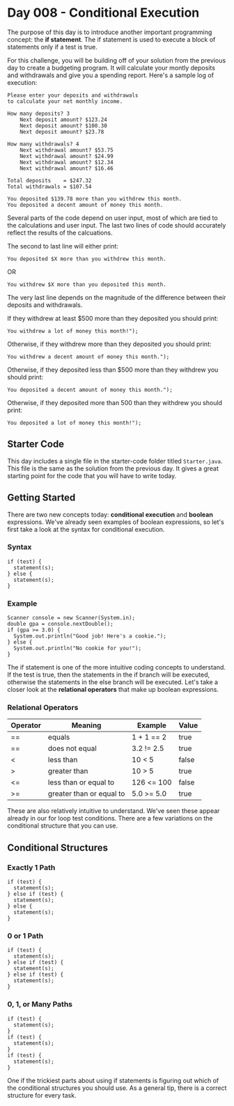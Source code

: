 # Day 008 - Conditional Execution

The purpose of this day is to introduce another important programming concept: the **if statement**. The if statement is used to execute a block of statements only if a test is true.

For this challenge, you will be building off of your solution from the previous day to create a budgeting program. It will calculate your montly deposits and withdrawals and give you a spending report. Here's a sample log of execution:

```
Please enter your deposits and withdrawals
to calculate your net monthly income.

How many deposits? 3
    Next deposit amount? $123.24
    Next deposit amount? $100.30
    Next deposit amount? $23.78

How many withdrawals? 4
    Next withdrawal amount? $53.75
    Next withdrawal amount? $24.99
    Next withdrawal amount? $12.34
    Next withdrawal amount? $16.46

Total deposits    = $247.32
Total withdrawals = $107.54

You deposited $139.78 more than you withdrew this month.
You deposited a decent amount of money this month.
```

Several parts of the code depend on user input, most of which are tied to the calculations and user input. The last two lines of code should accurately reflect the results of the calcuations.

The second to last line will either print:
```
You deposited $X more than you withdrew this month.
```
OR
```
You withdrew $X more than you deposited this month.
```

The very last line depends on the magnitude of the difference between their deposits and withdrawals.

If they withdrew at least $500 more than they deposited you should print:
```
You withdrew a lot of money this month!");
```
Otherwise, if they withdrew more than they deposited you should print:
```
You withdrew a decent amount of money this month.");
```
Otherwise, if they deposited less than $500 more than they withdrew you should print:
```
You deposited a decent amount of money this month.");
```
Otherwise, if they deposited more than 500 than they withdrew you should print:
```
You deposited a lot of money this month!");
```

## Starter Code

This day includes a single file in the starter-code folder titled `Starter.java`. This file is the same as the solution from the previous day. It gives a great starting point for the code that you will have to write today.
  
## Getting Started

There are two new concepts today: **conditional execution** and **boolean** expressions. We've already seen examples of boolean expressions, so  let's first take a look at the syntax for conditional execution.

### Syntax
```
if (test) {
  statement(s);
} else {
  statement(s);
}
```

### Example
```
Scanner console = new Scanner(System.in);
double gpa = console.nextDouble();
if (gpa >= 3.0) {
  System.out.println("Good job! Here's a cookie.");
} else {
  System.out.println("No cookie for you!");
}
```

The if statement is one of the more intuitive coding concepts to understand. If the test is true, then the statements in the if branch will be executed, otherwise the statements in the else branch will be executed. Let's take a closer look at the **relational operators** that make up boolean expressions.

### Relational Operators

| Operator  | Meaning                   | Example     | Value |
| --------- | ------------------------- | ----------- | ----- |
| ==        | equals                    | 1 + 1 == 2  | true  |
| ==        | does not equal            | 3.2 != 2.5  | true  |
| <         | less than                 | 10 < 5      | false |
| >         | greater than              | 10 > 5      | true  |
| <=        | less than or equal to     | 126 <= 100  | false |
| >=        | greater than or equal to  | 5.0 >= 5.0  | true  |

These are also relatively intuitive to understand. We've seen these appear already in our for loop test conditions. There are a few variations on the conditional structure that you can use.

## Conditional Structures

### Exactly 1 Path
```
if (test) {
  statement(s);
} else if (test) {
  statement(s);
} else {
  statement(s);
}
```

### 0 or 1 Path
```
if (test) {
  statement(s);
} else if (test) {
  statement(s);
} else if (test) {
  statement(s);
}
```

### 0, 1, or Many Paths
```
if (test) {
  statement(s);
} 
if (test) {
  statement(s);
} 
if (test) {
  statement(s);
}
```

One if the trickiest parts about using if statements is figuring out which of the conditional structures you should use. As a general tip, there is a correct structure for every task.


